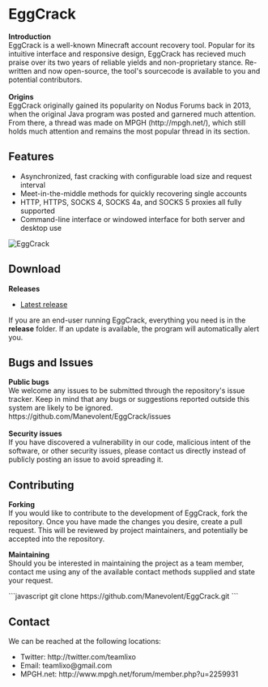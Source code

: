 <h1>EggCrack</h1>

<p>
<b>Introduction</b><br/>
EggCrack is a well-known Minecraft account recovery tool. Popular for its intuitive interface and responsive design, EggCrack has recieved much praise over its two years of reliable yields and non-proprietary stance. Re-written and now open-source, the tool's sourcecode is available to you and potential contributors.
<br/><br/>
<b>Origins</b><br/>
EggCrack originally gained its popularity on Nodus Forums back in 2013, when the original Java program was posted and garnered much attention. From there, a thread was made on MPGH (http://mpgh.net/), which still holds much attention and remains the most popular thread in its section.
</p>
<h2>Features</h2>
<ul>
<li>Asynchronized, fast cracking with configurable load size and request interval</li>
<li>Meet-in-the-middle methods for quickly recovering single accounts</li>
<li>HTTP, HTTPS, SOCKS 4, SOCKS 4a, and SOCKS 5 proxies all fully supported</li>
<li>Command-line interface or windowed interface for both server and desktop use</li>
</ul>

![EggCrack](http://i.imgur.com/hibvJB4.png)

<h2>Download</h2>
<p>
<b>Releases</b><br/>
<ul>
<li><a href="https://github.com/Manevolent/EggCrack/archive/master.zip">Latest release</a></li>
</ul>
<p>If you are an end-user running EggCrack, everything you need is in the <b>release</b> folder. If an update is available, the program will automatically alert you.</p>
</p>

<h2>Bugs and Issues</h2>
<p>
<b>Public bugs</b><br/>
We welcome any issues to be submitted through the repository's issue tracker. Keep in mind that any bugs or suggestions reported outside this system are likely to be ignored.<br/>
https://github.com/Manevolent/EggCrack/issues
<br/><br/>
<b>Security issues</b><br/>
If you have discovered a vulnerability in our code, malicious intent of the software, or other security issues, please contact us directly instead of publicly posting an issue to avoid spreading it.
</p>

<h2>Contributing</h2>
<p>
<b>Forking</b><br/>
If you would like to contribute to the development of EggCrack, fork the repository. Once you have made the changes you desire, create a pull request. This will be reviewed by project maintainers, and potentially be accepted into the repository.
</p>
<p>
<b>Maintaining</b><br/>
Should you be interested in maintaining the project as a team member, contact me using any of the available contact methods supplied and state your request.
</p>
```javascript
git clone https://github.com/Manevolent/EggCrack.git
```

<h2>Contact</h2>
<p>We can be reached at the following locations:</p>
<ul>
<li>Twitter: http://twitter.com/teamlixo</li>
<li>Email: teamlixo@gmail.com</li>
<li>MPGH.net: http://www.mpgh.net/forum/member.php?u=2259931</li>
</ul>
